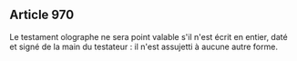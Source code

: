 Article 970
----
Le testament olographe ne sera point valable s'il n'est écrit en entier, daté et
signé de la main du testateur : il n'est assujetti à aucune autre forme.
